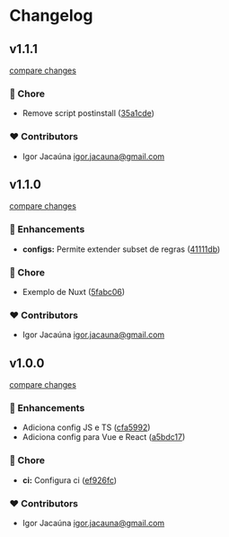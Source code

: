 # Changelog


## v1.1.1

[compare changes](https://github.com/igorjacauna/eslint-config/compare/v1.1.0...v1.1.1)

### 🏡 Chore

- Remove script postinstall ([35a1cde](https://github.com/igorjacauna/eslint-config/commit/35a1cde))

### ❤️ Contributors

- Igor Jacaúna <igor.jacauna@gmail.com>

## v1.1.0

[compare changes](https://github.com/igorjacauna/eslint-config/compare/v1.0.0-rc.0...v1.1.0)

### 🚀 Enhancements

- **configs:** Permite extender subset de regras ([41111db](https://github.com/igorjacauna/eslint-config/commit/41111db))

### 🏡 Chore

- Exemplo de Nuxt ([5fabc06](https://github.com/igorjacauna/eslint-config/commit/5fabc06))

### ❤️ Contributors

- Igor Jacaúna <igor.jacauna@gmail.com>

## v1.0.0

[compare changes](https://github.com/igorjacauna/eslint-config/compare/v0.3.3...v2.0.0)

### 🚀 Enhancements

- Adiciona config JS e TS ([cfa5992](https://github.com/igorjacauna/eslint-config/commit/cfa5992))
- Adiciona config para Vue e React ([a5bdc17](https://github.com/igorjacauna/eslint-config/commit/a5bdc17))

### 🏡 Chore

- **ci:** Configura ci ([ef926fc](https://github.com/igorjacauna/eslint-config/commit/ef926fc))

### ❤️ Contributors

- Igor Jacaúna <igor.jacauna@gmail.com>

